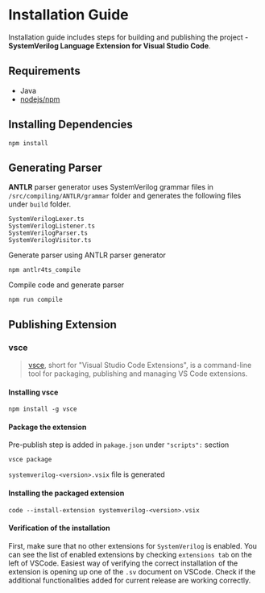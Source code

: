 # Installation Guide

Installation guide includes steps for building and publishing the project - **SystemVerilog Language Extension for Visual Studio Code**. 

## Requirements

* Java
* [nodejs/npm](https://nodejs.org/en/download/)

## Installing Dependencies

    npm install

## Generating Parser
**ANTLR** parser generator uses SystemVerilog grammar files in `/src/compiling/ANTLR/grammar` folder and generates the following files under `build` folder.

    SystemVerilogLexer.ts
    SystemVerilogListener.ts
    SystemVerilogParser.ts
    SystemVerilogVisitor.ts

Generate parser using ANTLR parser generator

    npm antlr4ts_compile
Compile code and generate parser

    npm run compile

## Publishing Extension

### vsce
> [vsce](https://github.com/Microsoft/vsce), short for "Visual Studio Code Extensions", is a command-line tool for packaging, publishing and managing VS Code extensions.

#### Installing vsce

    npm install -g vsce
 #### Package the extension
 
Pre-publish step is added in `pakage.json` under `"scripts":` section

    vsce package
 `systemverilog-<version>.vsix` file is generated

#### Installing the packaged extension

    code --install-extension systemverilog-<version>.vsix

#### Verification of the installation
First, make sure that no other extensions for `SystemVerilog` is enabled. You can see the list of enabled extensions by checking `extensions tab` on the left of VSCode. 
Easiest way of verifying the correct installation of the extension is opening up one of the `.sv` document on VSCode. Check if the additional functionalities added for current release are working correctly.
